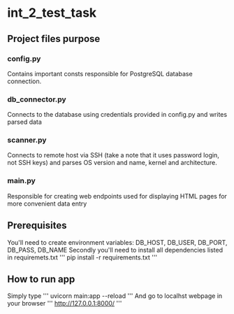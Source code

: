 # int_2_test_task

## Project files purpose

### config.py
Contains important consts responsible for  PostgreSQL database connection.

### db_connector.py
Connects to the database using credentials provided in config.py and writes parsed data
### scanner.py
Connects to remote host via SSH (take a note that it uses password login, not SSH keys) and parses OS version and name, kernel and architecture.
### main.py
Responsible for creating web endpoints used for displaying HTML pages for more convenient data entry  

## Prerequisites
You'll need to create environment variables: DB_HOST, DB_USER, DB_PORT, DB_PASS, DB_NAME
Secondly you'll need to install all dependencies listed in requiremets.txt
'''
pip install -r requirements.txt
'''

## How to run app
Simply type
'''
uvicorn main:app --reload
'''
And go to localhst webpage in your browser
'''
http://127.0.0.1:8000/
'''
